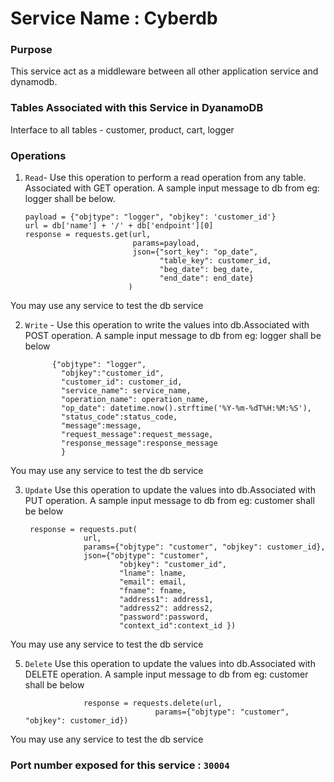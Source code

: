 # Service Name : Cyberdb
### Purpose
This service act as a middleware between all other application service and dynamodb. 

### Tables Associated with this Service in DyanamoDB
Interface to all tables - customer, product, cart, logger

### Operations

1. `Read`- 
Use this operation to perform a read operation from any table. Associated with GET operation. A sample input message to db from eg: logger shall be below. 

    ~~~
    payload = {"objtype": "logger", "objkey": 'customer_id'}
    url = db['name'] + '/' + db['endpoint'][0]
    response = requests.get(url, 
                            params=payload,
                            json={"sort_key": "op_date",
                                  "table_key": customer_id,
                                  "beg_date": beg_date,
                                  "end_date": end_date}
                           )
      ~~~
You may use any service to test the db service 
 

2. `Write` - 
Use this operation to write the values into db.Associated with POST operation. A sample input message to db from eg: logger shall be below

      ~~~
            {"objtype": "logger",
              "objkey":"customer_id",
              "customer_id": customer_id,
              "service_name": service_name,
              "operation_name": operation_name,
              "op_date": datetime.now().strftime('%Y-%m-%dT%H:%M:%S'),
              "status_code":status_code,
              "message":message,
              "request_message":request_message,
              "response_message":response_message
              }
      ~~~
  
You may use any service to test the db service 

3. `Update`
Use this operation to update the values into db.Associated with PUT operation. A sample input message to db from eg: customer shall be below 
   ~~~
    response = requests.put(
				url,
				params={"objtype": "customer", "objkey": customer_id},
				json={"objtype": "customer",
						"objkey": "customer_id",
						"lname": lname,
						"email": email,
						"fname": fname,
						"address1": address1,
						"address2": address2,
						"password":password,
						"context_id":context_id })
    ~~~

You may use any service to test the db service 

5. `Delete`
Use this operation to update the values into db.Associated with DELETE operation. A sample input message to db from eg: customer shall be below 
   ~~~
				response = requests.delete(url,
								params={"objtype": "customer", "objkey": customer_id})
    ~~~

You may use any service to test the db service
  
  
### Port number exposed for this service : `30004`



